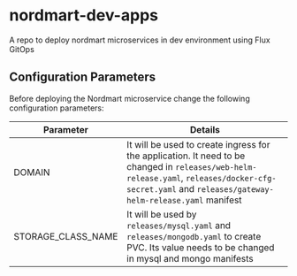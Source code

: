 # nordmart-dev-apps

A repo to deploy nordmart microservices in dev environment using Flux GitOps

## Configuration Parameters

Before deploying the Nordmart microservice change the following configuration parameters:

| Parameter | Details |
|---|---|
| DOMAIN | It will be used to create ingress for the application. It need to be changed in `releases/web-helm-release.yaml`, `releases/docker-cfg-secret.yaml` and `releases/gateway-helm-release.yaml` manifest |
| STORAGE_CLASS_NAME | It will be used by `releases/mysql.yaml` and `releases/mongodb.yaml` to create PVC. Its value needs to be changed in mysql and mongo manifests |
